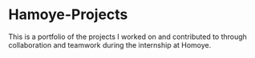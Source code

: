 # Hamoye-Projects

This is a portfolio of the projects I worked on and contributed to through collaboration and teamwork during the internship at Homoye.
